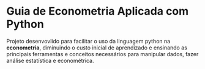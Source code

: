 # Guia de Econometria Aplicada com Python

Projeto desenvovlido para facilitar o uso da linguagem python na **econometria**, diminuindo o custo inicial de aprendizado e ensinando as principais ferramentas e conceitos necessários para manipular dados, fazer análise estatística e econométrica.
